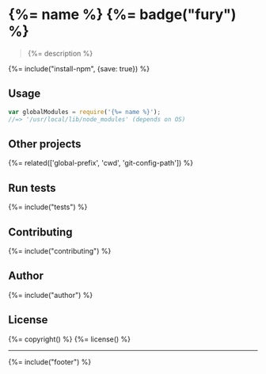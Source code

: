 # {%= name %} {%= badge("fury") %}

> {%= description %}

{%= include("install-npm", {save: true}) %}

## Usage

```js
var globalModules = require('{%= name %}');
//=> '/usr/local/lib/node_modules' (depends on OS)
```

## Other projects
{%= related(['global-prefix', 'cwd', 'git-config-path']) %}

## Run tests
{%= include("tests") %}

## Contributing
{%= include("contributing") %}

## Author
{%= include("author") %}

## License
{%= copyright() %}
{%= license() %}

***

{%= include("footer") %}
